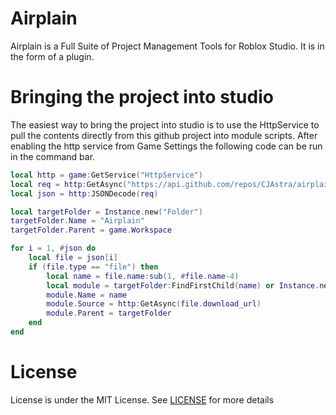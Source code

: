 # Airplain 
Airplain is a Full Suite of Project Management Tools for Roblox Studio. It is in the form of a plugin.

# Bringing the project into studio
The easiest way to bring the project into studio is to use the HttpService to pull the contents directly from this github project into module scripts. After enabling the http service from Game Settings the following code can be run in the command bar.
```lua
local http = game:GetService("HttpService")
local req = http:GetAsync("https://api.github.com/repos/CJAstra/airplain/contents/src")
local json = http:JSONDecode(req)

local targetFolder = Instance.new("Folder")
targetFolder.Name = "Airplain"
targetFolder.Parent = game.Workspace

for i = 1, #json do
	local file = json[i]
	if (file.type == "file") then
		local name = file.name:sub(1, #file.name-4)
		local module = targetFolder:FindFirstChild(name) or Instance.new("ModuleScript")
		module.Name = name
		module.Source = http:GetAsync(file.download_url)
		module.Parent = targetFolder
	end
end
```

# License
License is under the MIT License. See [LICENSE](LICENSE) for more details
